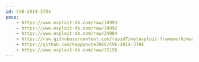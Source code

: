 ```yaml
---
id: CVE-2014-3704
pocs:
    - https://www.exploit-db.com/raw/34993
    - https://www.exploit-db.com/raw/34992
    - https://www.exploit-db.com/raw/34984
    - https://raw.githubusercontent.com/rapid7/metasploit-framework/master/modules/exploits/multi/http/drupal_drupageddon.rb
    - https://github.com/happynote3966/CVE-2014-3704
    - https://www.exploit-db.com/raw/35150
---
```

